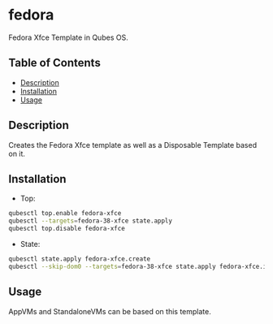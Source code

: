 # fedora

Fedora Xfce Template in Qubes OS.

## Table of Contents

* [Description](#description)
* [Installation](#installation)
* [Usage](#usage)

## Description

Creates the Fedora Xfce template as well as a Disposable Template based on it.

## Installation

- Top:
```sh
qubesctl top.enable fedora-xfce
qubesctl --targets=fedora-38-xfce state.apply
qubesctl top.disable fedora-xfce
```

- State:
<!-- pkg:begin:post-install -->
```sh
qubesctl state.apply fedora-xfce.create
qubesctl --skip-dom0 --targets=fedora-38-xfce state.apply fedora-xfce.install
```
<!-- pkg:end:post-install -->

## Usage

AppVMs and StandaloneVMs can be based on this template.
